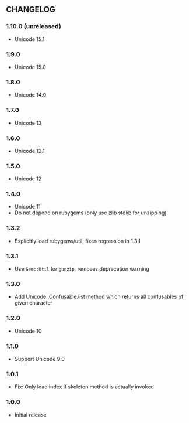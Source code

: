 ## CHANGELOG

### 1.10.0 (unreleased)

- Unicode 15.1

### 1.9.0

- Unicode 15.0

### 1.8.0

- Unicode 14.0

### 1.7.0

- Unicode 13

### 1.6.0

* Unicode 12.1

### 1.5.0

* Unicode 12

### 1.4.0

* Unicode 11
* Do not depend on rubygems (only use zlib stdlib for unzipping)

### 1.3.2

* Explicitly load rubygems/util, fixes regression in 1.3.1

### 1.3.1

* Use `Gem::Util` for `gunzip`, removes deprecation warning

### 1.3.0

* Add Unicode::Confusable.list method which returns all confusables of given character

### 1.2.0

* Unicode 10

### 1.1.0

* Support Unicode 9.0

### 1.0.1

* Fix: Only load index if skeleton method is actually invoked

### 1.0.0

* Initial release

